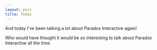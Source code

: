 ```yaml
---
layout: post
title: Today
---
```


And today I've been talking a lot about Paradox Interactive again!

Who would have thought it would be so interesting to talk about
Paradox Interactive all the time.
